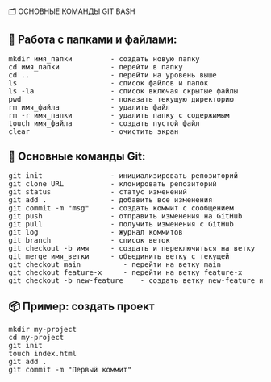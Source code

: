 🗂 ОСНОВНЫЕ КОМАНДЫ GIT BASH

📁 Работа с папками и файлами:
--------------------------------
<pre>
mkdir имя_папки         - создать новую папку
cd имя_папки            - перейти в папку
cd ..                   - перейти на уровень выше
ls                      - список файлов и папок
ls -la                  - список включая скрытые файлы
pwd                     - показать текущую директорию
rm имя_файла            - удалить файл
rm -r имя_папки         - удалить папку с содержимым
touch имя_файла         - создать пустой файл
clear                   - очистить экран
</pre>
🔧 Основные команды Git:
--------------------------------
<pre>
git init                - инициализировать репозиторий
git clone URL           - клонировать репозиторий
git status              - статус изменений
git add .               - добавить все изменения
git commit -m "msg"     - создать коммит с сообщением
git push                - отправить изменения на GitHub
git pull                - получить изменения с GitHub
git log                 - журнал коммитов
git branch              - список веток
git checkout -b имя     - создать и переключиться на ветку
git merge имя_ветки     - объединить ветку с текущей
git checkout main          - перейти на ветку main
git checkout feature-x     - перейти на ветку feature-x
git checkout -b new-feature    - создать ветку new-feature и сразу в неё переключиться
</pre>

📦 Пример: создать проект
--------------------------------
<pre>
mkdir my-project
cd my-project
git init
touch index.html
git add .
git commit -m "Первый коммит"
</pre>
